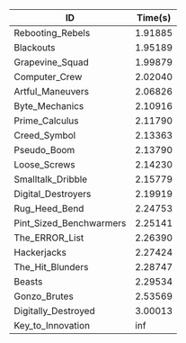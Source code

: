 |ID|Time(s)|
|-|-|
|Rebooting_Rebels|1.91885|
|Blackouts|1.95189|
|Grapevine_Squad|1.99879|
|Computer_Crew|2.02040|
|Artful_Maneuvers|2.06826|
|Byte_Mechanics|2.10916|
|Prime_Calculus|2.11790|
|Creed_Symbol|2.13363|
|Pseudo_Boom|2.13790|
|Loose_Screws|2.14230|
|Smalltalk_Dribble|2.15779|
|Digital_Destroyers|2.19919|
|Rug_Heed_Bend|2.24753|
|Pint_Sized_Benchwarmers|2.25141|
|The_ERROR_List|2.26390|
|Hackerjacks|2.27424|
|The_Hit_Blunders|2.28747|
|Beasts|2.29534|
|Gonzo_Brutes|2.53569|
|Digitally_Destroyed|3.00013|
|Key_to_Innovation|inf|
